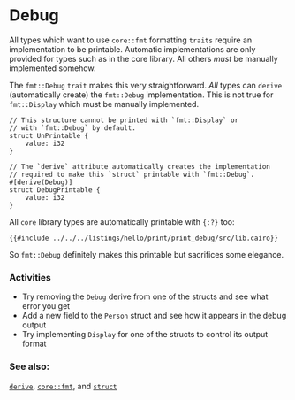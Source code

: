 # Debug

All types which want to use `core::fmt` formatting `traits` require an
implementation to be printable. Automatic implementations are only provided
for types such as in the core library. All others _must_ be manually
implemented somehow.

The `fmt::Debug` `trait` makes this very straightforward. _All_ types can
`derive` (automatically create) the `fmt::Debug` implementation. This is
not true for `fmt::Display` which must be manually implemented.

```cairo
// This structure cannot be printed with `fmt::Display` or
// with `fmt::Debug` by default.
struct UnPrintable {
    value: i32
}

// The `derive` attribute automatically creates the implementation
// required to make this `struct` printable with `fmt::Debug`.
#[derive(Debug)]
struct DebugPrintable {
    value: i32
}
```

All `core` library types are automatically printable with `{:?}` too:

```cairo,editable
{{#include ../../../listings/hello/print/print_debug/src/lib.cairo}}
```

So `fmt::Debug` definitely makes this printable but sacrifices some elegance.

### Activities

- Try removing the `Debug` derive from one of the structs and see what error you get
- Add a new field to the `Person` struct and see how it appears in the debug output
- Try implementing `Display` for one of the structs to control its output format

### See also:

[`derive`][derive], [`core::fmt`][fmt], and [`struct`][structs]

[derive]: ../../trait/derive.md
[fmt]: https://docs.swmansion.com/scarb/corelib/core-fmt.html
[structs]: ../../custom_types/structs.md
